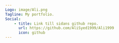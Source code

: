 ```yaml
---
Logo: image/Ali.png
Tagline: My portfolio.
Social:
    - title: Link till sidans github repo.
      url: https://github.com/AliSyed1999/Ali1999
      icon: github
---
```

